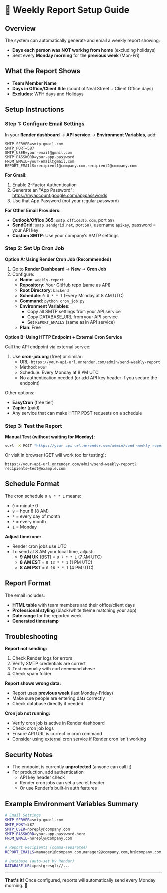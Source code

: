 # 📧 Weekly Report Setup Guide

## Overview

The system can automatically generate and email a weekly report showing:
- **Days each person was NOT working from home** (excluding holidays)
- Sent every **Monday morning** for the **previous week** (Mon-Fri)

## What the Report Shows

- **Team Member Name**
- **Days in Office/Client Site** (count of Neal Street + Client Office days)
- **Excludes**: WFH days and Holidays

## Setup Instructions

### Step 1: Configure Email Settings

In your **Render dashboard** → **API service** → **Environment Variables**, add:

```
SMTP_SERVER=smtp.gmail.com
SMTP_PORT=587
SMTP_USER=your-email@gmail.com
SMTP_PASSWORD=your-app-password
FROM_EMAIL=your-email@gmail.com
REPORT_EMAILS=recipient1@company.com,recipient2@company.com
```

**For Gmail:**
1. Enable 2-Factor Authentication
2. Generate an "App Password": https://myaccount.google.com/apppasswords
3. Use that App Password (not your regular password)

**For Other Email Providers:**
- **Outlook/Office 365**: `smtp.office365.com`, port `587`
- **SendGrid**: `smtp.sendgrid.net`, port `587`, username `apikey`, password = your API key
- **Custom SMTP**: Use your company's SMTP settings

### Step 2: Set Up Cron Job

**Option A: Using Render Cron Job (Recommended)**

1. Go to **Render Dashboard** → **New** → **Cron Job**
2. Configure:
   - **Name**: `weekly-report`
   - **Repository**: Your GitHub repo (same as API)
   - **Root Directory**: `backend`
   - **Schedule**: `0 8 * * 1` (Every Monday at 8 AM UTC)
   - **Command**: `python cron_job.py`
   - **Environment Variables**: 
     - Copy all SMTP settings from your API service
     - Copy DATABASE_URL from your API service
     - Set `REPORT_EMAILS` (same as in API service)
   - **Plan**: Free

**Option B: Using HTTP Endpoint + External Cron Service**

Call the API endpoint via external service:

1. Use **cron-job.org** (free) or similar:
   - URL: `https://your-api-url.onrender.com/admin/send-weekly-report`
   - Method: `POST`
   - Schedule: Every Monday at 8 AM UTC
   - No authentication needed (or add API key header if you secure the endpoint)

Other options:
- **EasyCron** (free tier)
- **Zapier** (paid)
- Any service that can make HTTP POST requests on a schedule

### Step 3: Test the Report

**Manual Test (without waiting for Monday):**

```bash
curl -X POST "https://your-api-url.onrender.com/admin/send-weekly-report?recipients=test@example.com"
```

Or visit in browser (GET will work too for testing):
```
https://your-api-url.onrender.com/admin/send-weekly-report?recipients=test@example.com
```

## Schedule Format

The cron schedule `0 8 * * 1` means:
- `0` = minute 0
- `8` = hour 8 (8 AM)
- `*` = every day of month
- `*` = every month
- `1` = Monday

**Adjust timezone:**
- Render cron jobs use UTC
- To send at 8 AM your local time, adjust:
  - **9 AM UK** (BST) = `0 7 * * 1` (7 AM UTC)
  - **8 AM EST** = `0 13 * * 1` (1 PM UTC)
  - **8 AM PST** = `0 16 * * 1` (4 PM UTC)

## Report Format

The email includes:
- **HTML table** with team members and their office/client days
- **Professional styling** (black/white theme matching your app)
- **Date range** for the reported week
- **Generated timestamp**

## Troubleshooting

**Report not sending:**
1. Check Render logs for errors
2. Verify SMTP credentials are correct
3. Test manually with curl command above
4. Check spam folder

**Report shows wrong data:**
- Report uses **previous week** (last Monday-Friday)
- Make sure people are entering data correctly
- Check database directly if needed

**Cron job not running:**
- Verify cron job is active in Render dashboard
- Check cron job logs
- Ensure API URL is correct in cron command
- Consider using external cron service if Render cron isn't working

## Security Notes

- The endpoint is currently **unprotected** (anyone can call it)
- For production, add authentication:
  - API key header check
  - Render cron jobs can set a secret header
  - Or use Render's built-in auth features

## Example Environment Variables Summary

```bash
# Email Settings
SMTP_SERVER=smtp.gmail.com
SMTP_PORT=587
SMTP_USER=noreply@company.com
SMTP_PASSWORD=your-app-password-here
FROM_EMAIL=noreply@company.com

# Report Recipients (comma-separated)
REPORT_EMAILS=manager1@company.com,manager2@company.com,hr@company.com

# Database (auto-set by Render)
DATABASE_URL=postgresql://...
```

---

**That's it!** Once configured, reports will automatically send every Monday morning. 🎉

